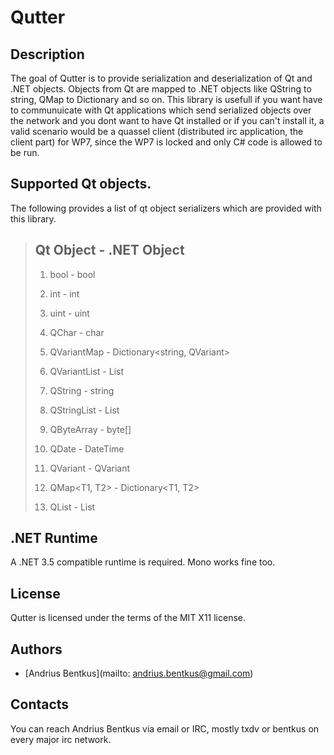 Qutter
======

Description
-----------

The goal of Qutter is to provide serialization and deserialization
of Qt and .NET objects. Objects from Qt are mapped to .NET objects
like QString to string, QMap to Dictionary and so on. This library
is usefull if you want have to communuicate with Qt applications
which send serialized objects over the network and you dont want
to have Qt installed or if you can't install it, a valid scenario
would be a quassel client (distributed irc application, the
client part) for WP7, since the WP7 is locked and only C# code is
allowed to be run.

Supported Qt objects.
---------------------
The following provides a list of qt object serializers which are
provided with this library.

> Qt Object        - .NET Object
> -----------------------------------------------
>  1. bool         - bool
>  2. int          - int
>  3. uint         - uint
>  4. QChar        - char
>  5. QVariantMap  - Dictionary<string, QVariant>
>  6. QVariantList - List<QVariant>
>  7. QString      - string
>  8. QStringList  - List<string>
>  9. QByteArray   - byte[]
> 10. QDate        - DateTime
> 
> 11. QVariant     - QVariant
> 12. QMap<T1, T2> - Dictionary<T1, T2>
> 13. QList<T1>    - List<T1>


.NET Runtime
------------

A .NET 3.5 compatible runtime is required.
Mono works fine too.

License
-------

Qutter is licensed under the terms of the MIT X11 license.

Authors
-------

* [Andrius Bentkus](mailto: andrius.bentkus@gmail.com)

Contacts
--------

You can reach Andrius Bentkus via email or IRC, mostly txdv or bentkus
on every major irc network.
